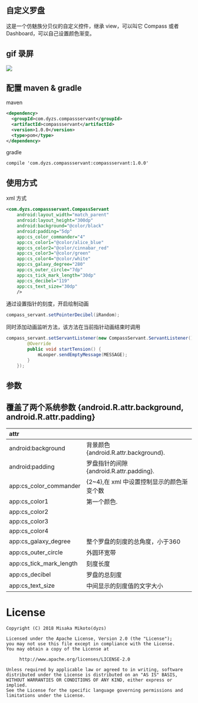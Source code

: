 自定义罗盘
--------
这是一个仿魅族分贝仪的自定义控件，继承 view，可以叫它 Compass 或者 Dashboard，可以自己设置颜色渐变。

gif 录屏
--------
![](https://github.com/dyzs/CompassServant/blob/master/video/compass_servant.gif)

配置 maven & gradle
--------
maven
```xml
<dependency>
  <groupId>com.dyzs.compassservant</groupId>
  <artifactId>compassservant</artifactId>
  <version>1.0.0</version>
  <type>pom</type>
</dependency>
```

gradle
```xml
compile 'com.dyzs.compassservant:compassservant:1.0.0'
```

使用方式
--------

xml 方式
```xml
<com.dyzs.compassservant.CompassServant
    android:layout_width="match_parent"
    android:layout_height="300dp"
    android:background="@color/black"
    android:padding="5dp"
    app:cs_color_commander="4"
    app:cs_color1="@color/alice_blue"
    app:cs_color2="@color/cinnabar_red"
    app:cs_color3="@color/green"
    app:cs_color4="@color/white"
    app:cs_galaxy_degree="280"
    app:cs_outer_circle="7dp"
    app:cs_tick_mark_length="30dp"
    app:cs_decibel="119"
    app:cs_text_size="30dp"
    />
```
通过设置指针的刻度，开启绘制动画
```java
compass_servant.setPointerDecibel(iRandom);
```
同时添加动画监听方法，该方法在当前指针动画结束时调用
```java
compass_servant.setServantListener(new CompassServant.ServantListener() {
        @Override
        public void startTension() {
            mLooper.sendEmptyMessage(MESSAGE);
        }
    });
```

参数
--------
## 覆盖了两个系统参数 {android.R.attr.background, android.R.attr.padding}
| **attr** ||
|:---|:---|
| android:background | 背景颜色 {android.R.attr.background}.
| android:padding | 罗盘指针的间隙{android.R.attr.padding}.
| app:cs_color_commander | {2~4},在 xml 中设置控制显示的颜色渐变个数
| app:cs_color1 | 第一个颜色.
| app:cs_color2 |
| app:cs_color3 |
| app:cs_color4 |
| app:cs_galaxy_degree | 整个罗盘的刻度的总角度，小于360
| app:cs_outer_circle | 外圆环宽带
| app:cs_tick_mark_length | 刻度长度
| app:cs_decibel | 罗盘的总刻度
| app:cs_text_size | 中间显示的刻度值的文字大小

# License

    Copyright (C) 2018 Misaka Mikoto(dyzs)

    Licensed under the Apache License, Version 2.0 (the "License");
    you may not use this file except in compliance with the License.
    You may obtain a copy of the License at

         http://www.apache.org/licenses/LICENSE-2.0

    Unless required by applicable law or agreed to in writing, software
    distributed under the License is distributed on an "AS IS" BASIS,
    WITHOUT WARRANTIES OR CONDITIONS OF ANY KIND, either express or implied.
    See the License for the specific language governing permissions and
    limitations under the License.
